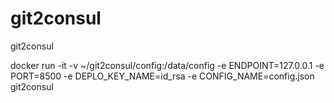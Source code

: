 # git2consul
git2consul

docker run -it -v ~/git2consul/config:/data/config -e ENDPOINT=127.0.0.1 -e PORT=8500  -e DEPLO_KEY_NAME=id_rsa -e CONFIG_NAME=config.json git2consul
